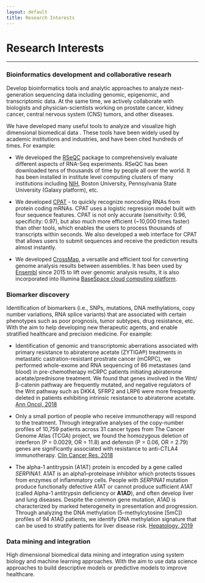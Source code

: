 ```yaml
---
layout: default
title: Research Interests
---
```


# Research Interests
---------------------

### Bioinformatics development and collaborative researh

 Develop bioinformatics tools and analytic approaches to analyze next-generation sequencing data including genomic, epigenomic, and transcriptomic data. At the same time, we actively collaborate with biologists and physician-scientists working on prostate cancer, kidney cancer, central nervous system (CNS) tumors, and other diseases.

We have developed many useful tools to analyze and visualize high dimensional biomedical data .
These tools have been widely used by academic institutions and industries, and have been
cited hundreds of times. For example:

- We developed the [RSeQC](http://rseqc.sourceforge.net) package
to comprehensively evaluate different aspects of RNA-Seq experiments. RSeQC has been
downloaded tens of thousands of time by people all over the world.  It has been installed
in institute level computing clusters of many institutions including [NIH](https://hpc.nih.gov/apps/rseqc.html),
Boston University, Pennsylvania State University (Galaxy platform), etc.

-  We developed [CPAT](http://lilab.research.bcm.edu/cpat) - to quickly recognize noncoding
RNAs from protein coding mRNAs. CPAT uses a logistic regression model built with four
sequence features. CPAT is not only accurate (sensitivity: 0.96, specificity: 0.97),
but also much more efficient (~10,000 times faster) than other tools, which enables the
users to process thousands of transcripts within seconds. We also developed a web interface
for CPAT that allows users to submit sequences and receive the prediction results almost
instantly.

- We developed [CrossMap](http://crossmap.sourceforge.net/), a versatile and efficient
tool for converting genome analysis results between assemblies. It has been used by
[Ensembl](http://www.ensembl.org/) since 2015 to lift over genomic analysis results, it
is also incorporated into Illumina [BaseSpace cloud computing platform](https://basespace.illumina.com/home).
 

### Biomarker discovery

Identification of biomarkers (i.e., SNPs, mutations, DNA methylations, copy number variations, RNA splice variants) that are associated with certain phenotypes such as poor prognosis, tumor subtypes, drug resistance, etc. With the aim to help developing new therapeutic agents, and enable stratified healthcare and precision medicine.
For example:

- Identification of genomic and transcriptomic aberrations associated with primary resistance
to abiraterone acetate (ZYTIGA®) treatments in metastatic castration-resistant prostrate cancer
(mCRPC), we performed whole-exome and RNA sequencing of 86 metastases (and blood) in pre-chemotherapy
mCRPC patients initiating abiraterone acetate/prednisone treatment. We found that genes involved
in the Wnt/β-catenin pathway are frequently mutated, and negative regulators of the Wnt pathway
such as DKK4, SFRP2 and LRP6 were more frequently deleted in patients exhibiting intrinsic resistance
to abiraterone acetate.
[Ann Oncol, 2018](https://www.ncbi.nlm.nih.gov/pubmed/29069303)

- Only a small portion of people who receive immunotherapy will respond to the treatment.
Through integrative analyses of the copy-number profiles of 10,759 patients across 31
cancer types from The Cancer Genome Atlas (TCGA) project, we found the homozygous deletion
of interferon (P = 0.0029, OR = 11.8) and defensin (P = 0.06, OR = 2.79) genes are significantly
associated with resistance to anti-CTLA4 immunotherapy.
[Clin Cancer Res. 2018](https://www.ncbi.nlm.nih.gov/pubmed/29618619)

- The alpha-1 antitrypsin (A1AT) protein is encoded by a gene called *SERPINA1*.
A1AT is an alpha1–proteinase inhibitor which protects tissues from enzymes of inflammatory cells.
People with *SERPINA1* mutation produce functionally defective A1AT or cannot produce sufficient A1AT
(called Alpha-1 antitrypsin deficiency or **A1AD**), and often develop liver and lung diseases.
Despite the common gene mutation, A1AD is characterized by marked heterogeneity in presentation and progression.
Through analyzing the DNA methylation (5-methylcytosine [5mC]) profiles of 94 A1AD patients, we identify
DNA methylation signature that can be used to stratify patients for liver disease risk. 
[Hepatology, 2019](https://www.ncbi.nlm.nih.gov/pubmed/30681738)

### Data mining and integration 

High dimensional biomedical data mining and integration using system biology and machine learning approaches. With the aim to use data science approaches to build descriptive models or predictive models to improve healthcare.    